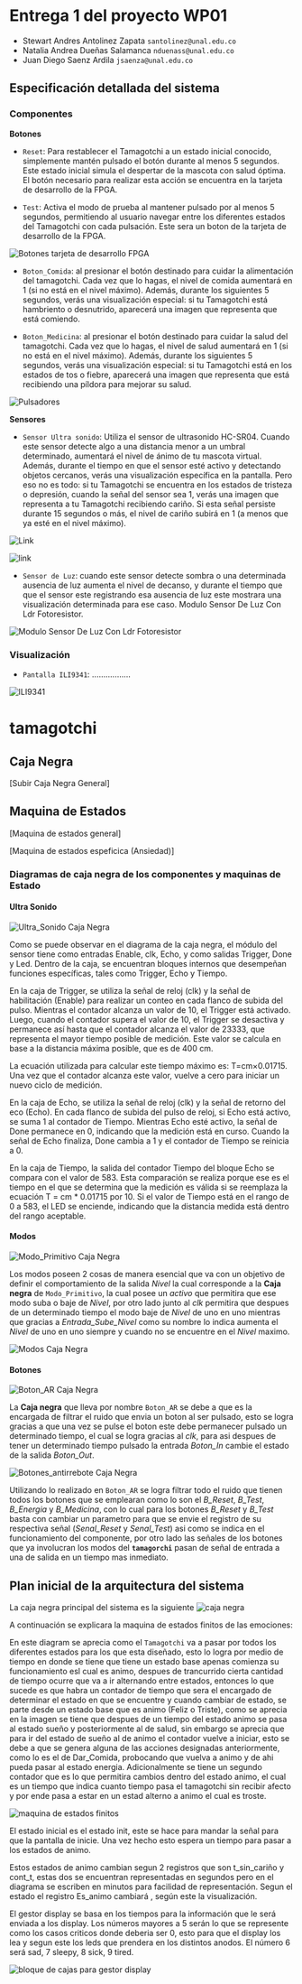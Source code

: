 # Entrega 1 del proyecto WP01
- Stewart Andres Antolinez Zapata `santolinez@unal.edu.co` 
- Natalia Andrea Dueñas Salamanca `nduenass@unal.edu.co`
- Juan Diego Saenz Ardila `jsaenza@unal.edu.co`
## Especificación detallada del sistema 

### Componentes
**Botones**
* `Reset`: Para restablecer el Tamagotchi a un estado inicial conocido, simplemente mantén pulsado el botón durante al menos 5 segundos. Este estado inicial simula el despertar de la mascota con salud óptima. El botón necesario para realizar esta acción se encuentra en la tarjeta de desarrollo de la FPGA.

* `Test`: Activa el modo de prueba al mantener pulsado por al menos 5 segundos, permitiendo al usuario navegar entre los diferentes estados del Tamagotchi con cada pulsación. Este sera un boton de la tarjeta de desarrollo de la FPGA.

![Botones tarjeta de desarrollo FPGA](<Imagenes/Botones FPGA.png>)

* `Boton_Comida`: al presionar el botón destinado para cuidar la alimentación del tamagotchi. Cada vez que lo hagas, el nivel de comida aumentará en 1 (si no está en el nivel máximo). Además, durante los siguientes 5 segundos, verás una visualización especial: si tu Tamagotchi está hambriento o desnutrido, aparecerá una imagen que representa que está comiendo.

* `Boton_Medicina`: al presionar el botón destinado para cuidar la salud del tamagotchi. Cada vez que lo hagas, el nivel de salud aumentará en 1 (si no está en el nivel máximo). Además, durante los siguientes 5 segundos, verás una visualización especial: si tu Tamagotchi está en los estados de tos o fiebre, aparecerá una imagen que representa que está recibiendo una píldora para mejorar su salud. 

![Pulsadores](Imagenes/Pulsadores.png)



**Sensores**
* `Sensor Ultra sonido`: Utiliza el sensor de ultrasonido HC-SR04. Cuando este sensor detecte algo a una distancia menor a un umbral determinado, aumentará el nivel de ánimo de tu mascota virtual. Además, durante el tiempo en que el sensor esté activo y detectando objetos cercanos, verás una visualización específica en la pantalla. Pero eso no es todo: si tu Tamagotchi se encuentra en los estados de tristeza o depresión, cuando la señal del sensor sea 1, verás una imagen que representa a tu Tamagotchi recibiendo cariño. Si esta señal persiste durante 15 segundos o más, el nivel de cariño subirá en 1 (a menos que ya esté en el nivel máximo).



![[Link](https://www.google.com/url?sa=i&url=https%3A%2F%2Fwww.puntoflotante.net%2FSENSOR-DISTANCIA-PROXIMIDAD-ULTRASONICO-HC-SR04.htm&psig=AOvVaw3XawL_13PjA-c5dnOsjxe6&ust=1713975300415000&source=images&cd=vfe&opi=89978449&ved=0CBUQ3YkBahcKEwi447_b3diFAxUAAAAAHQAAAAAQEQ)](Imagenes/Working-of-HC-SR04-Ultrasonic-Sensor-1024x394.jpg)

![[link](https://www.google.com/url?sa=i&url=https%3A%2F%2Fwww.qbprofe.com%2Fautomatizacion-instrumentacion-industrial%2Ftutorial-de-arduino-con-sensor-ultrasonico-hc-sr04%2F&psig=AOvVaw3XawL_13PjA-c5dnOsjxe6&ust=1713975300415000&source=images&cd=vfe&opi=89978449&ved=0CBUQ3YkBahcKEwi447_b3diFAxUAAAAAHQAAAAAQIQ)](Imagenes/ww-PINES.jpg)

* `Sensor de Luz`: cuando este sensor detecte sombra o una determinada ausencia de luz aumenta el nivel de decanso, y durante el tiempo que que el sensor este registrando esa ausencia de luz este mostrara una visualización determinada para ese caso. Modulo Sensor De Luz Con Ldr Fotoresistor.

![Modulo Sensor De Luz Con Ldr Fotoresistor](<Imagenes/Modulo Sensor De Luz Con Ldr Fotoresistor.jpg>)

### Visualización

* `Pantalla ILI9341`: .................

![ILI9341](Imagenes/ILI9341.jpg)

# tamagotchi

## Caja Negra

[Subir Caja Negra General]

## Maquina de Estados

[Maquina de estados general]

[Maquina de estados espeficica (Ansiedad)]


### Diagramas de caja negra de los componentes y maquinas de Estado

#### Ultra Sonido
![Ultra_Sonido Caja Negra](<Imagenes/Ultra_Sonido Caja Negra.png>)

Como se puede observar en el diagrama de la caja negra, el módulo del sensor tiene como entradas Enable, clk, Echo, y como salidas Trigger, Done y Led. Dentro de la caja, se encuentran bloques internos que desempeñan funciones específicas, tales como Trigger, Echo y Tiempo.

En la caja de Trigger, se utiliza la señal de reloj (clk) y la señal de habilitación (Enable) para realizar un conteo en cada flanco de subida del pulso. Mientras el contador alcanza un valor de 10, el Trigger está activado. Luego, cuando el contador supera el valor de 10, el Trigger se desactiva y permanece así hasta que el contador alcanza el valor de 23333, que representa el mayor tiempo posible de medición. Este valor se calcula en base a la distancia máxima posible, que es de 400 cm.

La ecuación utilizada para calcular este tiempo máximo es: T=cm×0.01715. Una vez que el contador alcanza este valor, vuelve a cero para iniciar un nuevo ciclo de medición.

En la caja de Echo, se utiliza la señal de reloj (clk) y la señal de retorno del eco (Echo). En cada flanco de subida del pulso de reloj, si Echo está activo, se suma 1 al contador de Tiempo. Mientras Echo esté activo, la señal de Done permanece en 0, indicando que la medición está en curso. Cuando la señal de Echo finaliza, Done cambia a 1 y el contador de Tiempo se reinicia a 0.

En la caja de Tiempo, la salida del contador Tiempo del bloque Echo se compara con el valor de 583. Esta comparación se realiza porque ese es el tiempo en el que se determina que la medición es válida si se reemplaza la ecuación T = cm * 0.01715 por 10. Si el valor de Tiempo está en el rango de 0 a 583, el LED se enciende, indicando que la distancia medida está dentro del rango aceptable.



#### Modos

![Modo_Primitivo Caja Negra](<Imagenes/Modo_Primitivo Caja Negra.png>)


Los modos poseen 2 cosas de manera esencial que va con un objetivo de definir el comportamiento de la salida *Nivel* la cual corresponde a la **Caja negra** de `Modo_Primitivo`, la cual posee un *activo* que permitira que ese modo suba o baje de *Nivel*, por otro lado junto al *clk* permitira que despues de un determinado tiempo el modo baje de *Nivel* de uno en uno mientras que gracias a *Entrada_Sube_Nivel* como su nombre lo indica aumenta el *Nivel* de uno en uno siempre y cuando no se encuentre en el *Nivel* maximo.

![Modos Caja Negra](<Imagenes/Modos Caja Negra.png>)


#### Botones

![Boton_AR Caja Negra](<Imagenes/Boton_AR Caja Negra.png>)

La **Caja negra** que lleva por nombre `Boton_AR` se debe a que es la encargada de filtrar el ruido que envia un boton al ser pulsado, esto se logra gracias a que una vez se pulse el boton este debe permanecer pulsado un determinado tiempo, el cual se logra gracias al *clk*, para asi despues de tener un determinado tiempo pulsado la entrada *Boton_In* cambie el estado de la salida *Boton_Out*.

![Botones_antirrebote Caja Negra](<Imagenes/Botones_antirrebote Caja Negra.jpg>)

Utilizando lo realizado en `Boton_AR` se logra filtrar todo el ruido que tienen todos los botones que se emplearan como lo son el *B_Reset*, *B_Test*, *B_Energia* y *B_Medicina*, con lo cual para los botones *B_Reset* y *B_Test* basta con cambiar un parametro para que se envie el registro de su respectiva señal (*Senal_Reset* y *Senal_Test*) asi como se indica en el funcionamiento del componente, por otro lado las señales de los botones que ya involucran los modos del **`tamagorchi`** pasan de señal de entrada a una de salida en un tiempo mas inmediato.

## Plan inicial de la arquitectura del sistema

La caja negra principal del sistema es la siguiente
![caja negra](https://github.com/unal-edigital1-lab/entrega-1-proyecto-grupo11-2024-1/blob/main/Imagenes/caja%20negra%20principal.jpeg)

A continuación se explicara la maquina de estados finitos de las emociones:

En este diagram se aprecia como el `Tamagotchi` va a pasar por todos los diferentes estados para los que esta diseñado, esto lo logra por medio de tiempo en donde se tiene que tiene un estado base apenas comienza su funcionamiento esl cual es animo, despues de trancurrido cierta cantidad de tiempo ocurre que va a ir alternando entre estados, entonces lo que sucede es que habra un contador de tiempo que sera el encargado de determinar el estado en que se encuentre y cuando cambiar de estado, se parte desde un estado base que es animo (Feliz o Triste), como se aprecia en la imagen se tiene que despues de un tiempo del estado animo se pasa al estado sueño y posteriormente al de salud, sin embargo se aprecia que para ir del estado de sueño al de animo el contador vuelve a iniciar, esto se debe a que se genera alguna de las acciones designadas anteriormente, como lo es el de Dar_Comida, probocando que vuelva a animo y de ahi pueda pasar al estado energia. Adicionalmente se tiene un segundo contador que es lo que permitira cambios dentro del estado animo, el cual es un tiempo que indica cuanto tiempo pasa el tamagotchi sin recibir afecto y por ende pasa a estar en un estad alterno a animo el cual es troste.

![maquina de estados finitos](https://github.com/unal-edigital1-lab/entrega-1-proyecto-grupo11-2024-1/blob/main/Imagenes/maquina%20de%20estados%20finitos.jpeg)

El estado inicial es el estado init, este se hace para mandar la señal para que la pantalla de inicie. Una vez hecho esto espera un tiempo para pasar a los estados de animo.

Estos estados de animo cambian segun 2 registros que son t_sin_cariño y cont_t, estas dos se encuentran representadas en segundos pero en el diagrama se escriben en minutos para facilidad de representación. Segun el estado el registro Es_animo cambiará , según este la visualización. 

El gestor display se basa en los tiempos para la información que le será enviada a los display. Los números mayores a 5 serán lo que se represente como los casos criticos donde deberia ser 0, esto para que el display los lea y segun este los leds que prendera en los distintos anodos. El número 6 será sad, 7 sleepy, 8 sick, 9 tired. 

![bloque de cajas para gestor display](https://github.com/unal-edigital1-lab/entrega-1-proyecto-grupo11-2024-1/blob/main/Imagenes/bloque%20de%20cajas%20para%20gestor%20display.jpeg)
